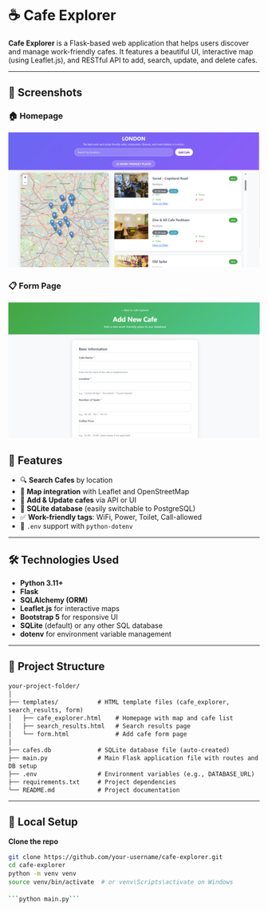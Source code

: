# ☕ Cafe Explorer

**Cafe Explorer** is a Flask-based web application that helps users discover and manage work-friendly cafes. It features a beautiful UI, interactive map (using Leaflet.js), and RESTful API to add, search, update, and delete cafes.

---
## 📸 Screenshots

### 🏠 Homepage
![Homepage](static/homepage.png)

### 📋 Form Page
![Form Page](static/formpage.png)

## 🚀 Features

- 🔍 **Search Cafes** by location  
- 📍 **Map integration** with Leaflet and OpenStreetMap  
- 📝 **Add & Update cafes** via API or UI  
- 💾 **SQLite database** (easily switchable to PostgreSQL)  
- ✅ **Work-friendly tags**: WiFi, Power, Toilet, Call-allowed  
- 🔐 `.env` support with `python-dotenv`

---

## 🛠️ Technologies Used

- **Python 3.11+**
- **Flask**
- **SQLAlchemy (ORM)**
- **Leaflet.js** for interactive maps
- **Bootstrap 5** for responsive UI
- **SQLite** (default) or any other SQL database
- **dotenv** for environment variable management

---

## 📂 Project Structure
```
your-project-folder/ 
│
├── templates/           # HTML template files (cafe_explorer, search_results, form)
│   ├── cafe_explorer.html    # Homepage with map and cafe list
│   ├── search_results.html   # Search results page
│   └── form.html             # Add cafe form page
│
├── cafes.db             # SQLite database file (auto-created)
├── main.py              # Main Flask application file with routes and DB setup
├── .env                 # Environment variables (e.g., DATABASE_URL)
├── requirements.txt     # Project dependencies
└── README.md            # Project documentation
```
---

## 🧪 Local Setup

 **Clone the repo**  
   ```bash
   git clone https://github.com/your-username/cafe-explorer.git
   cd cafe-explorer
python -m venv venv
source venv/bin/activate  # or venv\Scripts\activate on Windows

```python main.py```
